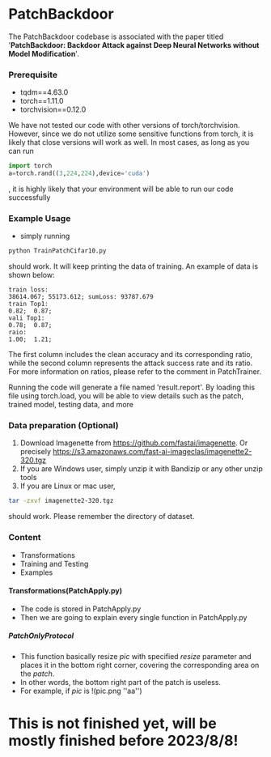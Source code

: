 # PatchBackdoor
The PatchBackdoor codebase is associated with the paper titled '**PatchBackdoor: Backdoor Attack against Deep Neural Networks without Model Modification**'.
### Prerequisite
* tqdm==4.63.0 
* torch==1.11.0
* torchvision==0.12.0

We have not tested our code with other versions of torch/torchvision. However, since we do not utilize some sensitive functions from torch, it is likely that close versions will work as well. In most cases, as long as you can run
```python
import torch
a=torch.rand((3,224,224),device='cuda')
```
, it is highly likely that your environment will be able to run our code successfully
### Example Usage
* simply running 
```bash
python TrainPatchCifar10.py
```
should work. It will keep printing the data of training. An example of data is shown below:
```
train loss: 
38614.067; 55173.612; sumLoss: 93787.679
train Top1: 
0.82;  0.87;  
vali Top1: 
0.78;  0.87;  
raio:
1.00;  1.21;    
```
The first column includes the clean accuracy and its corresponding ratio, while the second column represents the attack success rate and its ratio. For more information on ratios, please refer to the comment in PatchTrainer.

Running the code will generate a file named 'result.report'. By loading this file using torch.load, you will be able to view details such as the patch, trained model, testing data, and more
### Data preparation (Optional)
1. Download Imagenette from https://github.com/fastai/imagenette. Or precisely https://s3.amazonaws.com/fast-ai-imageclas/imagenette2-320.tgz
2. If you are Windows user, simply unzip it with Bandizip or any other unzip tools
3. If you are Linux or mac user, 
```bash
tar -zxvf imagenette2-320.tgz
```
should work. Please remember the directory of dataset.
### Content 
* Transformations 
* Training and Testing
* Examples
#### Transformations(PatchApply.py)
* The code is stored in PatchApply.py
* Then we are going to explain every single function in PatchApply.py
##### PatchOnlyProtocol
* This function basically resize *pic* with specified *resize* parameter and places it in the bottom right corner, 
covering the corresponding area on the *patch*.
* In other words, the bottom right part of the patch is useless.
* For example, if *pic* is !(pic.png ''aa'')



# This is not finished yet, will be mostly finished before 2023/8/8!